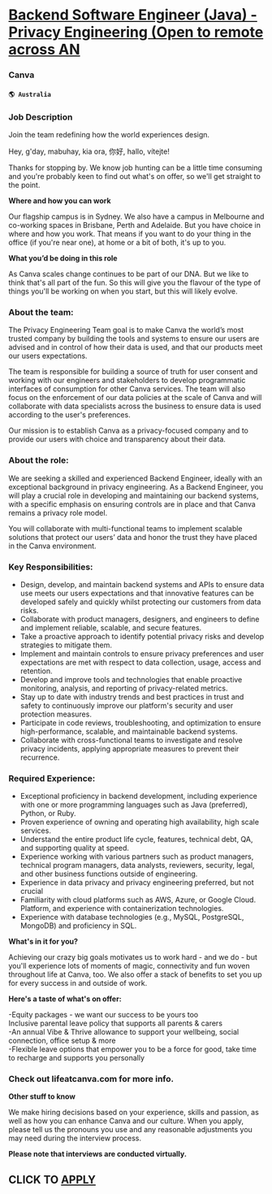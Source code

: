 # [Backend Software Engineer (Java) - Privacy Engineering (Open to remote across AN](https://www.remotewlb.com/apply/backend-software-engineer-java-privacy-engineering-open-to-remote-across-an-68026)  
### Canva  
#### `🌎 Australia`  

### Job Description

Join the team redefining how the world experiences design.  
  
Hey, g'day, mabuhay, kia ora, 你好, hallo, vítejte!  
  
Thanks for stopping by. We know job hunting can be a little time consuming and you're probably keen to find out what's on offer, so we'll get straight to the point.  
  
 **Where and how you can work**  
  
Our flagship campus is in Sydney. We also have a campus in Melbourne and co-working spaces in Brisbane, Perth and Adelaide. But you have choice in where and how you work. That means if you want to do your thing in the office (if you're near one), at home or a bit of both, it's up to you.  
  
 **What you’d be doing in this role**  
  
As Canva scales change continues to be part of our DNA. But we like to think that's all part of the fun. So this will give you the flavour of the type of things you'll be working on when you start, but this will likely evolve.

### About the team:

The Privacy Engineering Team goal is to make Canva the world’s most trusted company by building the tools and systems to ensure our users are advised and in control of how their data is used, and that our products meet our users expectations.

The team is responsible for building a source of truth for user consent and working with our engineers and stakeholders to develop programmatic interfaces of consumption for other Canva services. The team will also focus on the enforcement of our data policies at the scale of Canva and will collaborate with data specialists across the business to ensure data is used according to the user's preferences.

Our mission is to establish Canva as a privacy-focused company and to provide our users with choice and transparency about their data.

### About the role:

We are seeking a skilled and experienced Backend Engineer, ideally with an exceptional background in privacy engineering. As a Backend Engineer, you will play a crucial role in developing and maintaining our backend systems, with a specific emphasis on ensuring controls are in place and that Canva remains a privacy role model.

You will collaborate with multi-functional teams to implement scalable solutions that protect our users’ data and honor the trust they have placed in the Canva environment.

### Key Responsibilities:

  * Design, develop, and maintain backend systems and APIs to ensure data use meets our users expectations and that innovative features can be developed safely and quickly whilst protecting our customers from data risks.
  * Collaborate with product managers, designers, and engineers to define and implement reliable, scalable, and secure features.
  * Take a proactive approach to identify potential privacy risks and develop strategies to mitigate them.
  * Implement and maintain controls to ensure privacy preferences and user expectations are met with respect to data collection, usage, access and retention.
  * Develop and improve tools and technologies that enable proactive monitoring, analysis, and reporting of privacy-related metrics.
  * Stay up to date with industry trends and best practices in trust and safety to continuously improve our platform's security and user protection measures.
  * Participate in code reviews, troubleshooting, and optimization to ensure high-performance, scalable, and maintainable backend systems.
  * Collaborate with cross-functional teams to investigate and resolve privacy incidents, applying appropriate measures to prevent their recurrence.

### Required Experience:

  * Exceptional proficiency in backend development, including experience with one or more programming languages such as Java (preferred), Python, or Ruby.
  * Proven experience of owning and operating high availability, high scale services.
  * Understand the entire product life cycle, features, technical debt, QA, and supporting quality at speed.
  * Experience working with various partners such as product managers, technical program managers, data analysts, reviewers, security, legal, and other business functions outside of engineering.
  * Experience in data privacy and privacy engineering preferred, but not crucial
  * Familiarity with cloud platforms such as AWS, Azure, or Google Cloud. Platform, and experience with containerization technologies.
  * Experience with database technologies (e.g., MySQL, PostgreSQL, MongoDB) and proficiency in SQL.

 **What's in it for you?**  
  
Achieving our crazy big goals motivates us to work hard - and we do - but you'll experience lots of moments of magic, connectivity and fun woven throughout life at Canva, too. We also offer a stack of benefits to set you up for every success in and outside of work.  
  
 **Here's a taste of what's on offer:**  
  
-Equity packages - we want our success to be yours too  
Inclusive parental leave policy that supports all parents & carers  
-An annual Vibe & Thrive allowance to support your wellbeing, social connection, office setup & more  
-Flexible leave options that empower you to be a force for good, take time to recharge and supports you personally

### Check out lifeatcanva.com for more info.

 **Other stuff to know**  
  
We make hiring decisions based on your experience, skills and passion, as well as how you can enhance Canva and our culture. When you apply, please tell us the pronouns you use and any reasonable adjustments you may need during the interview process.  
  
 **Please note that interviews are conducted virtually.**

  
## CLICK TO [APPLY](https://www.remotewlb.com/apply/backend-software-engineer-java-privacy-engineering-open-to-remote-across-an-68026)

